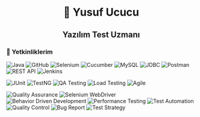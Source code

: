<p align="center">
  <h1 align="center">🚀 Yusuf Ucucu</h1>
  <h2 align="center">Yazılım Test Uzmanı</h2>
  <p align="center">


### 🚀 Yetkinliklerim

<p align="left">
  <img src="https://img.shields.io/badge/Java-007396?style=for-the-badge&logo=java&logoColor=white" alt="Java" />
  <img src="https://img.shields.io/badge/GitHub-181717?style=for-the-badge&logo=github&logoColor=white" alt="GitHub" />
  <img src="https://img.shields.io/badge/Selenium-43B02A?style=for-the-badge&logo=selenium&logoColor=white" alt="Selenium" />
  <img src="https://img.shields.io/badge/Cucumber-23D96C?style=for-the-badge&logo=cucumber&logoColor=white" alt="Cucumber" />
  <img src="https://img.shields.io/badge/MySQL-4479A1?style=for-the-badge&logo=mysql&logoColor=white" alt="MySQL" />
  <img src="https://img.shields.io/badge/JDBC-007396?style=for-the-badge&logo=jdbc&logoColor=white" alt="JDBC" />
  <img src="https://img.shields.io/badge/Postman-FF6C37?style=for-the-badge&logo=postman&logoColor=white" alt="Postman" />
  <img src="https://img.shields.io/badge/REST%20API-008CBA?style=for-the-badge&logo=rest&logoColor=white" alt="REST API" />
  <img src="https://img.shields.io/badge/Jenkins-D24939?style=for-the-badge&logo=jenkins&logoColor=white" alt="Jenkins" />
</p>
<p align="left">
  <img src="https://img.shields.io/badge/JUnit-25A162?style=for-the-badge&logo=junit&logoColor=white" alt="JUnit" />
  <img src="https://img.shields.io/badge/TestNG-E7E7E7?style=for-the-badge&logo=testng&logoColor=black" alt="TestNG" />
  <img src="https://img.shields.io/badge/QA%20Testing-FF477E?style=for-the-badge&logo=qa&logoColor=white" alt="QA Testing" />
  <img src="https://img.shields.io/badge/Load%20Testing-FFC107?style=for-the-badge&logo=loadtest&logoColor=black" alt="Load Testing" />
  <img src="https://img.shields.io/badge/Agile-52C234?style=for-the-badge&logo=agile&logoColor=white" alt="Agile" />
</p>

<p align="left">
  <img src="https://img.shields.io/badge/Quality%20Assurance-4B8BBE?style=for-the-badge&logo=qualityassurance&logoColor=white" alt="Quality Assurance" />
  <img src="https://img.shields.io/badge/Selenium%20WebDriver-43B02A?style=for-the-badge&logo=selenium&logoColor=white" alt="Selenium WebDriver" />
  <img src="https://img.shields.io/badge/BDD-FFB300?style=for-the-badge&logo=behave&logoColor=white" alt="Behavior Driven Development" />
  <img src="https://img.shields.io/badge/Performance%20Testing-F8C471?style=for-the-badge&logo=loadtest&logoColor=black" alt="Performance Testing" />
  <img src="https://img.shields.io/badge/Test%20Automation-D4AC0D?style=for-the-badge&logo=robotframework&logoColor=white" alt="Test Automation" />
   <img src="https://img.shields.io/badge/Quality%20Control-1C3F72?style=for-the-badge&logo=check-circle&logoColor=white" alt="Quality Control" />
  <img src="https://img.shields.io/badge/Bug%20Report-FF4B4B?style=for-the-badge&logo=bug&logoColor=white" alt="Bug Report" />
  <img src="https://img.shields.io/badge/Test%20Strategy-00A3E0?style=for-the-badge&logo=clipboard-list&logoColor=white" alt="Test Strategy" />
</p>




<!---
codeNavigatorr/codeNavigatorr is a ✨ special ✨ repository because its `README.md` (this file) appears on your GitHub profile.
You can click the Preview link to take a look at your changes.
--->
